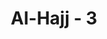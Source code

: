 ---
title: "Al-Hajj - 3"
no: 3
arabic_no: ٣
ayah: وَمِنَ النَّاسِ مَنْ يُّجَادِلُ فِى اللّٰهِ بِغَيْرِ عِلْمٍ وَّيَتَّبِعُ كُلَّ شَيْطٰنٍ مَّرِيْدٍۙ 
translation: "Dan di antara manusia ada yang berbantahan tentang Allah tanpa ilmu dan hanya mengikuti para setan yang sangat jahat."
tafsir: "Ayat ini menerangkan bahwa sekalipun Allah telah menerangkan peristiwa-peristiwa yang akan terjadi pada hari Kiamat, namun banyak manusia yang mengingkarinya, bahkan mereka bertindak lebih dari itu. Mereka tidak saja mengatakan bahwa Allah tidak kuasa membangkitkan dan menghidupkan manusia kembali setelah hancur dan berserakan menjadi tanah, Allah mempunyai anak dan mempunyai syarikat, Al-Qur'an isinya tidak lain hanyalah dongeng-dongeng orang-orang purbakala, tetapi mereka berbuat lebih dari itu yaitu menantang Allah. Mereka berkata, \"Seandainya Allah itu benar-benar Mahakuasa cobalah turunkan azab yang pedih yang pernah dijanjikan itu,\" dan tantangan-tantangan yang lain.\n\nMenurut Ibnu Abi Hatim, ayat ini diturunkan berhubungan dengan Nadhar bin Harish, ia membantah keesaan dan kekuasaan Allah dengan mengatakan, \"Malaikat itu adalah putri-putri Allah, Al-Qur'an itu tidak lain adalah dongengan orang-orang purbakala saja. Allah tidak kuasa menghidupkan orang-orang yang telah mati yang tubuhnya telah hancur luluh menjadi tanah.\"\n\nMenurut Zamakhsyari, \"Sekalipun ayat ini ditujukan kepada Nadhar bin Haris pada waktu turunnya, tetapi ayat ini berlaku umum dan ditujukan kepada semua orang yang membantah Allah, tanpa pengetahuan dan menetapkan sifat-sifat yang tidak layak bagi-Nya.\"\n\nAllah mencela orang yang berdebat tentang Allah, mengingkari keesaan dan kekuasaan-Nya, tanpa dasar pengetahuan yang benar dan bukti yang kuat. Jika mereka hendak mengemukakan sesuatu tentang Allah, hendaklah mereka menggunakan dalil-dalil dan bukti-bukti yang kuat. Dalam pada itu Allah memperingatkan bahwa akal dan pikiran manusia tidak akan sanggup untuk mengenal dan memikirkan zat Allah, karena zat Allah merupakan sesuatu yang gaib. Tetapi jika ingin mengetahui adanya Tuhan, keesaan dan kekuasaan-Nya pikirkanlah makhluk-makhluk yang telah diciptakan-Nya seperti jagat raya dan segala isinya, hukum-hukum yang mengaturnya, bumi dengan segala isinya, gunung-gunung dengan lembah-lembahnya, lautan yang luas dengan segala kandungannya dan diri mereka sendiri serta semua makhluk yang telah diciptakan Allah.\n\nAllah berfirman:\n\nDan mengapa mereka tidak memikirkan tentang (kejadian) diri mereka? Allah tidak menciptakan langit dan bumi dan apa yang ada di antara keduanya melainkan dengan (tujuan) yang benar dan dalam waktu yang ditentukan. Dan sesungguhnya kebanyakan di antara manusia benar-benar mengingkari pertemuan dengan Tuhannya. (ar-Rum/30: 8)\n\nDan firman Allah:\n\nDan Dia menancapkan gunung di bumi agar bumi itu tidak goncang bersama kamu, (dan Dia menciptakan) sungai-sungai dan jalan-jalan agar kamu mendapat petunjuk, dan (Dia menciptakan) tanda-tanda (penunjuk jalan). Dan dengan bintang-bintang mereka mendapat petunjuk. Maka apakah (Allah) yang menciptakan sama dengan yang tidak dapat menciptakan (sesuatu)? Mengapa kamu tidak mengambil pelajaran? (an-Nahl/16: 15-17)\n\nAllah mencela orang yang buruk budi pekertinya, yaitu orang yang mengikuti setan. Setan itu mempunyai budi pekerti yang buruk karena ia mengikuti dan memperturutkan hawa nafsunya, karena keangkuhannya ia enggan sujud kepada Adam sebagaimana yang diperintahkan Allah. Ia melakukan perbuatan-perbuatan yang dilarang Allah, menginginkan orang lain mengikuti perbuatan-perbuatannya yang tercela itu, berusaha dengan segala tipu dayanya agar manusia memandang baik segala perbuatan-perbuatan yang dilarang Allah, seperti mempersekutukan Tuhan, meminum khamar, berjudi, berzina, menumpuk harta untuk kepentingan diri sendiri, menindas orang lain dan sebagainya. Setan itu ada yang berupa setan jin dan ada pula yang berupa setan manusia."
---